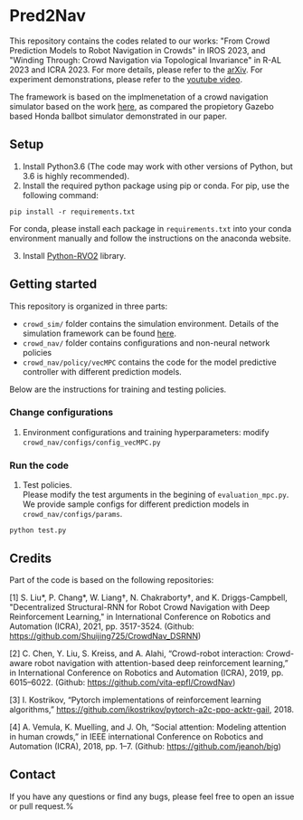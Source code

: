 # Pred2Nav

This repository contains the codes related to our works: "From Crowd Prediction Models to Robot Navigation in Crowds" in IROS 2023, and "Winding Through: Crowd Navigation via Topological Invariance" in R-AL 2023 and ICRA 2023. 
For more details, please refer to the [arXiv](https://arxiv.org/abs/2303.01424).
For experiment demonstrations, please refer to the [youtube video](#).

The framework is based on the implmenetation of a crowd navigation simulator based on the work [here](https://github.com/Shuijing725/CrowdNav_DSRNN), as compared the propietory Gazebo based Honda ballbot simulator demonstrated in our paper.


## Setup
1. Install Python3.6 (The code may work with other versions of Python, but 3.6 is highly recommended).
2. Install the required python package using pip or conda. For pip, use the following command:  
```
pip install -r requirements.txt
```
For conda, please install each package in `requirements.txt` into your conda environment manually and 
follow the instructions on the anaconda website.  

3. Install [Python-RVO2](https://github.com/sybrenstuvel/Python-RVO2) library.  


## Getting started
This repository is organized in three parts: 
- `crowd_sim/` folder contains the simulation environment. Details of the simulation framework can be found
[here](crowd_sim/README.md).
- `crowd_nav/` folder contains configurations and non-neural network policies
- `crowd_nav/policy/vecMPC` contains the code for the model predictive controller with different prediction models.  
 
Below are the instructions for training and testing policies.

### Change configurations
1. Environment configurations and training hyperparameters: modify `crowd_nav/configs/config_vecMPC.py`

### Run the code

1. Test policies.  
Please modify the test arguments in the begining of `evaluation_mpc.py`.     
We provide sample configs for different prediction models in `crowd_nav/configs/params`.

```
python test.py 
```



<!-- ## Citation
If you find the code or the paper useful for your research, please cite our paper:
```
@inproceedings{liu2020decentralized,
  title={Decentralized Structural-RNN for Robot Crowd Navigation with Deep Reinforcement Learning},
  author={Liu, Shuijing and Chang, Peixin and Liang, Weihang and Chakraborty, Neeloy and Driggs-Campbell, Katherine},
  booktitle={IEEE International Conference on Robotics and Automation (ICRA)},
  year={2021},
  pages={3517-3524}
}
``` -->

## Credits

Part of the code is based on the following repositories:  

[1] S. Liu*, P. Chang*, W. Liang†, N. Chakraborty†, and K. Driggs-Campbell, "Decentralized Structural-RNN for Robot Crowd Navigation with Deep Reinforcement Learning," in International Conference on Robotics and Automation (ICRA), 2021, pp. 3517-3524. (Github: https://github.com/Shuijing725/CrowdNav_DSRNN)

[2] C. Chen, Y. Liu, S. Kreiss, and A. Alahi, “Crowd-robot interaction: Crowd-aware robot navigation with attention-based deep reinforcement learning,” in International Conference on Robotics and Automation (ICRA), 2019, pp. 6015–6022.
(Github: https://github.com/vita-epfl/CrowdNav)

[3] I. Kostrikov, “Pytorch implementations of reinforcement learning algorithms,” https://github.com/ikostrikov/pytorch-a2c-ppo-acktr-gail, 2018.

[4] A. Vemula, K. Muelling, and J. Oh, “Social attention: Modeling attention in human crowds,” in IEEE international Conference on Robotics and Automation (ICRA), 2018, pp. 1–7.
(Github: https://github.com/jeanoh/big)

## Contact
If you have any questions or find any bugs, please feel free to open an issue or pull request.%                                                                                                             
